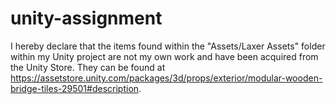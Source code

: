 # unity-assignment

I hereby declare that the items found within the "Assets/Laxer Assets" folder within my Unity project are not my own work and have been acquired from the Unity Store.
They can be found at https://assetstore.unity.com/packages/3d/props/exterior/modular-wooden-bridge-tiles-29501#description. 
